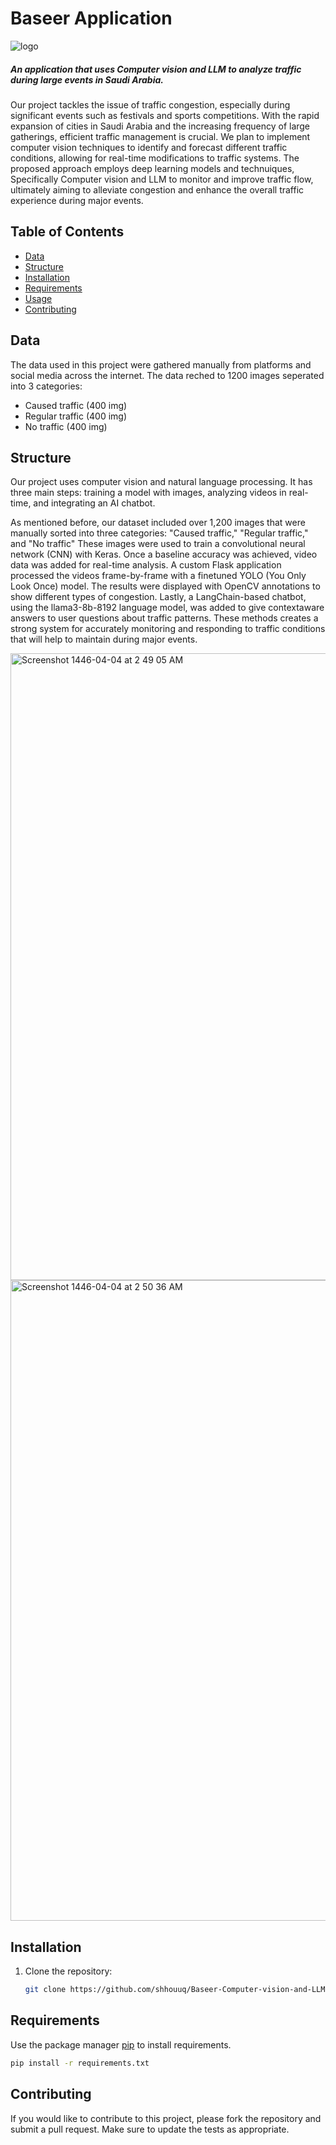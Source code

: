 # Baseer Application 

![logo](https://github.com/user-attachments/assets/2855db3e-f722-4f9f-b194-74d969a91f70)


##### An application that uses Computer vision and LLM to analyze traffic during large events in Saudi Arabia.

Our project tackles the issue of traffic congestion, especially
during significant events such as festivals and sports
competitions. With the rapid expansion of cities in Saudi
Arabia and the increasing frequency of large gatherings,
efficient traffic management is crucial. We plan to implement
computer vision techniques to identify and forecast different
traffic conditions, allowing for real-time modifications to
traffic systems. The proposed approach employs deep
learning models and technuiques, Specifically Computer vision and LLM to monitor and improve traffic flow, ultimately
aiming to alleviate congestion and enhance the overall traffic
experience during major events.

## Table of Contents

- [Data](#data)
- [Structure](#structure)
- [Installation](#installation)
- [Requirements](#requirements)
- [Usage](#usage)
- [Contributing](#contributing)

## Data

The data used in this project were gathered manually from platforms and social media across the internet. The data reched to 1200 images seperated into 3 categories: 
- Caused traffic (400 img)
- Regular traffic (400 img)
- No traffic (400 img)

## Structure

Our project uses computer vision and natural language
processing. It has three main steps: training a model with
images, analyzing videos in real-time, and integrating an AI
chatbot.

As mentioned before, our dataset included over 1,200 images
that were manually sorted into three categories: "Caused traffic," "Regular traffic," and "No traffic" These
images were used to train a convolutional neural network
(CNN) with Keras. Once a baseline accuracy was achieved,
video data was added for real-time analysis. A custom Flask
application processed the videos frame-by-frame with a finetuned YOLO (You Only Look Once) model. The results were
displayed with OpenCV annotations to show different types of
congestion. Lastly, a LangChain-based chatbot, using the
llama3-8b-8192 language model, was added to give contextaware answers to user questions about traffic patterns.
These methods creates a strong system for accurately
monitoring and responding to traffic conditions that will help
to maintain during major events.

<img width="1003" alt="Screenshot 1446-04-04 at 2 49 05 AM" src="https://github.com/user-attachments/assets/b835172b-03db-4fd8-8ed5-11628429c665">


<img width="1025" alt="Screenshot 1446-04-04 at 2 50 36 AM" src="https://github.com/user-attachments/assets/c6d81493-59ba-4c12-9419-6a4730087009">




## Installation

1. Clone the repository:
   ```bash
   git clone https://github.com/shhouuq/Baseer-Computer-vision-and-LLM-.git

## Requirements

Use the package manager [pip](https://pip.pypa.io/en/stable/) to install requirements.

```bash
pip install -r requirements.txt
```

## Contributing

If you would like to contribute to this project, please fork the repository and submit a pull request. Make sure to update the tests as appropriate.
